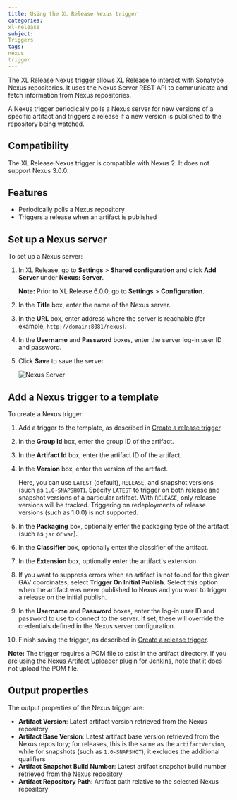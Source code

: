 ```yaml
---
title: Using the XL Release Nexus trigger
categories:
xl-release
subject:
Triggers
tags:
nexus
trigger
---
```


The XL Release Nexus trigger allows XL Release to interact with Sonatype Nexus repositories. It uses the Nexus Server REST API to communicate and fetch information from Nexus repositories.

A Nexus trigger periodically polls a Nexus server for new versions of a specific artifact and triggers a release if a new version is published to the repository being watched.

## Compatibility

The XL Release Nexus trigger is compatible with Nexus 2. It does not support Nexus 3.0.0.

## Features

* Periodically polls a Nexus repository
* Triggers a release when an artifact is published

## Set up a Nexus server

To set up a Nexus server:

1. In XL Release, go to **Settings** > **Shared configuration** and click **Add Server** under **Nexus: Server**.

    **Note:** Prior to XL Release 6.0.0, go to **Settings** > **Configuration**.

2. In the **Title** box, enter the name of the Nexus server.
3. In the **URL** box, enter address where the server is reachable (for example, `http://domain:8081/nexus`).
4. In the **Username** and **Password** boxes, enter the server log-in user ID and password.
5. Click **Save** to save the server.

    ![Nexus Server](../images/nexus-configuration-details.png)

## Add a Nexus trigger to a template

To create a Nexus trigger:

1. Add a trigger to the template, as described in [Create a release trigger](/xl-release/how-to/create-a-release-trigger.html).
2. In the **Group Id** box, enter the group ID of the artifact.
3. In the **Artifact Id** box, enter the artifact ID of the artifact.
4. In the **Version** box, enter the version of the artifact.

    Here, you can use `LATEST` (default), `RELEASE`, and snapshot versions (such as `1.0-SNAPSHOT`). Specify `LATEST` to trigger on both release and snapshot versions of a particular artifact. With `RELEASE`, only release versions will be tracked. Triggering on redeployments of release versions (such as 1.0.0) is not supported.

5. In the **Packaging** box, optionally enter the packaging type of the artifact (such as `jar` or `war`).
6. In the **Classifier** box, optionally enter the classifier of the artifact.
7. In the **Extension** box, optionally enter the artifact's extension.
8. If you want to suppress errors when an artifact is not found for the given GAV coordinates, select **Trigger On Initial Publish**. Select this option when the artifact was never published to Nexus and you want to trigger a release on the initial publish.
9. In the **Username** and **Password** boxes, enter the log-in user ID and password to use to connect to the server.  If set, these will override the credentials defined in the Nexus server configuration.
10. Finish saving the trigger, as described in  [Create a release trigger](/xl-release/how-to/create-a-release-trigger.html).

**Note:** The trigger requires a POM file to exist in the artifact directory. If you are using the [Nexus Artifact Uploader plugin for Jenkins](https://wiki.jenkins-ci.org/display/JENKINS/Nexus+Artifact+Uploader), note that it does not upload the POM file.

## Output properties

The output properties of the Nexus trigger are:

* **Artifact Version**: Latest artifact version retrieved from the Nexus repository
* **Artifact Base Version**: Latest artifact base version retrieved from the Nexus repository; for releases, this is the same as the `artifactVersion`, while for snapshots (such as `1.0-SNAPSHOT`), it excludes the additional qualifiers
* **Artifact Snapshot Build Number**: Latest artifact snapshot build number retrieved from the Nexus repository
* **Artifact Repository Path**: Artifact path relative to the selected Nexus repository
